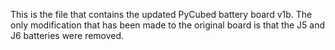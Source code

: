 This is the file that contains the updated PyCubed battery board v1b. The only modification that has been made to the original board is that the J5 and J6 batteries were removed.
